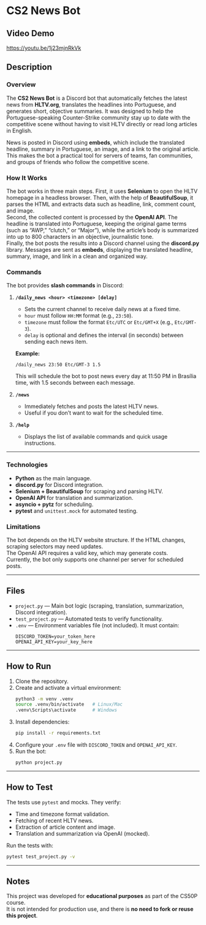 # CS2 News Bot

## Video Demo
https://youtu.be/1j23mjnRkVk

## Description

### Overview
The **CS2 News Bot** is a Discord bot that automatically fetches the latest news from **HLTV.org**, translates the headlines into Portuguese, and generates short, objective summaries. It was designed to help the Portuguese-speaking Counter-Strike community stay up to date with the competitive scene without having to visit HLTV directly or read long articles in English.  

News is posted in Discord using **embeds**, which include the translated headline, summary in Portuguese, an image, and a link to the original article. This makes the bot a practical tool for servers of teams, fan communities, and groups of friends who follow the competitive scene.  

### How It Works
The bot works in three main steps. First, it uses **Selenium** to open the HLTV homepage in a headless browser. Then, with the help of **BeautifulSoup**, it parses the HTML and extracts data such as headline, link, comment count, and image.  
Second, the collected content is processed by the **OpenAI API**. The headline is translated into Portuguese, keeping the original game terms (such as “AWP,” “clutch,” or “Major”), while the article’s body is summarized into up to 800 characters in an objective, journalistic tone.  
Finally, the bot posts the results into a Discord channel using the **discord.py** library. Messages are sent as **embeds**, displaying the translated headline, summary, image, and link in a clean and organized way.  

### Commands
The bot provides **slash commands** in Discord:  

1. **`/daily_news <hour> <timezone> [delay]`**  
   - Sets the current channel to receive daily news at a fixed time.  
   - `hour` must follow `HH:MM` format (e.g., `23:50`).  
   - `timezone` must follow the format `Etc/UTC` or `Etc/GMT+X` (e.g., `Etc/GMT-3`).  
   - `delay` is optional and defines the interval (in seconds) between sending each news item.  

   **Example:**  
   ```
   /daily_news 23:50 Etc/GMT-3 1.5
   ```  
   This will schedule the bot to post news every day at 11:50 PM in Brasília time, with 1.5 seconds between each message.  

2. **`/news`**  
   - Immediately fetches and posts the latest HLTV news.  
   - Useful if you don’t want to wait for the scheduled time.  

3. **`/help`**  
   - Displays the list of available commands and quick usage instructions.  

---

### Technologies
- **Python** as the main language.  
- **discord.py** for Discord integration.  
- **Selenium + BeautifulSoup** for scraping and parsing HLTV.  
- **OpenAI API** for translation and summarization.  
- **asyncio + pytz** for scheduling.  
- **pytest** and `unittest.mock` for automated testing.  

### Limitations
The bot depends on the HLTV website structure. If the HTML changes, scraping selectors may need updates.  
The OpenAI API requires a valid key, which may generate costs.  
Currently, the bot only supports one channel per server for scheduled posts.  

---

## Files
- `project.py` — Main bot logic (scraping, translation, summarization, Discord integration).  
- `test_project.py` — Automated tests to verify functionality.  
- `.env` — Environment variables file (not included). It must contain:  
  ```
  DISCORD_TOKEN=your_token_here
  OPENAI_API_KEY=your_key_here
  ```

---

## How to Run
1. Clone the repository.  
2. Create and activate a virtual environment:  
   ```bash
   python3 -m venv .venv
   source .venv/bin/activate   # Linux/Mac
   .venv\Scripts\activate      # Windows
   ```
3. Install dependencies:  
   ```bash
   pip install -r requirements.txt
   ```
4. Configure your `.env` file with `DISCORD_TOKEN` and `OPENAI_API_KEY`.  
5. Run the bot:  
   ```bash
   python project.py
   ```

---

## How to Test
The tests use `pytest` and mocks. They verify:  
- Time and timezone format validation.  
- Fetching of recent HLTV news.  
- Extraction of article content and image.  
- Translation and summarization via OpenAI (mocked).  

Run the tests with:  
```bash
pytest test_project.py -v
```
---

## Notes
This project was developed for **educational purposes** as part of the CS50P course.  
It is not intended for production use, and there is **no need to fork or reuse this project**.  

